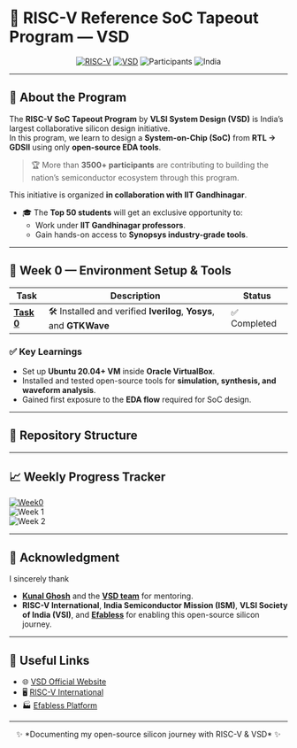# 🚀 RISC-V Reference SoC Tapeout Program — VSD

<div align="center">

[![RISC-V](https://img.shields.io/badge/RISC--V-SoC%20Tapeout-blue?style=for-the-badge&logo=riscv)](https://riscv.org/)
[![VSD](https://img.shields.io/badge/VSD-Program-orange?style=for-the-badge)](https://vsdiat.vlsisystemdesign.com/)
![Participants](https://img.shields.io/badge/Participants-3500+-success?style=for-the-badge)
![India](https://img.shields.io/badge/Made%20in-India-saffron?style=for-the-badge)

</div>

---

## 📖 About the Program
The **RISC-V SoC Tapeout Program** by **VLSI System Design (VSD)** is India’s largest collaborative silicon design initiative.  
In this program, we learn to design a **System-on-Chip (SoC)** from **RTL → GDSII** using only **open-source EDA tools**.  

> 🏆 More than **3500+ participants** are contributing to building the nation’s semiconductor ecosystem through this program.  

This initiative is organized **in collaboration with IIT Gandhinagar**.  
- 🎓 The **Top 50 students** will get an exclusive opportunity to:  
  - Work under **IIT Gandhinagar professors**.  
  - Gain hands-on access to **Synopsys industry-grade tools**. 

---

## 📅 Week 0 — Environment Setup & Tools

| Task | Description | Status |
|------|-------------|---------|
| [**Task 0**](Week0/Task0/README.md) | 🛠 Installed and verified **Iverilog**, **Yosys**, and **GTKWave** | ✅ Completed |

### ✅ Key Learnings
- Set up **Ubuntu 20.04+ VM** inside **Oracle VirtualBox**.  
- Installed and tested open-source tools for **simulation, synthesis, and waveform analysis**.  
- Gained first exposure to the **EDA flow** required for SoC design.  

---

## 📂 Repository Structure

---

## 📈 Weekly Progress Tracker

[![Week0](https://img.shields.io/badge/Week%200-Tools%20Setup-success?style=flat-square)](Week0)  
![Week 1](https://img.shields.io/badge/Week%201-Coming%20Soon-lightgrey?style=flat-square)  
![Week 2](https://img.shields.io/badge/Week%202-Upcoming-lightgrey?style=flat-square)  

---

## 🙏 Acknowledgment
I sincerely thank  
- [**Kunal Ghosh**](https://github.com/kunalg123) and the [**VSD team**](https://vsdiat.vlsisystemdesign.com/) for mentoring.  
- **RISC-V International**, **India Semiconductor Mission (ISM)**, **VLSI Society of India (VSI)**, and [**Efabless**](https://github.com/efabless) for enabling this open-source silicon journey.  

---

## 🔗 Useful Links

- 🌐 [VSD Official Website](https://vsdiat.vlsisystemdesign.com/)  
- 🖥 [RISC-V International](https://riscv.org/)  
- 🏭 [Efabless Platform](https://efabless.com/)  

---

<p align="center">
✨ *Documenting my open-source silicon journey with RISC-V & VSD* ✨
</p>

